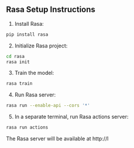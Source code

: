 ## Rasa Setup Instructions

1. Install Rasa:
```bash
pip install rasa
```

2. Initialize Rasa project:
```bash
cd rasa
rasa init
```

3. Train the model:
```bash
rasa train
```

4. Run Rasa server:
```bash
rasa run --enable-api --cors '*'
```

5. In a separate terminal, run Rasa actions server:
```bash
rasa run actions
```

The Rasa server will be available at http://l